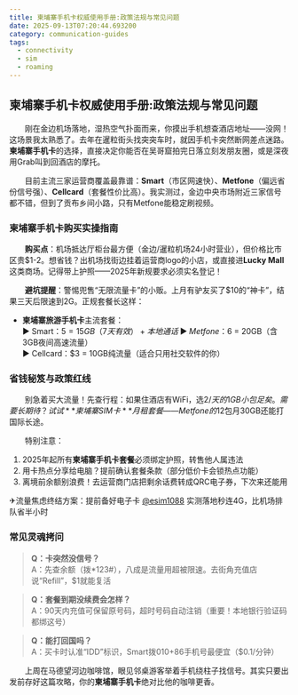 ```yaml
---
title: 柬埔寨手机卡权威使用手册:政策法规与常见问题
date: 2025-09-13T07:20:44.693200
category: communication-guides
tags:
  - connectivity
  - sim
  - roaming
---
```


## 柬埔寨手机卡权威使用手册:政策法规与常见问题  

　　刚在金边机场落地，湿热空气扑面而来，你摸出手机想查酒店地址——没网！这场景我太熟悉了。去年在暹粒街头找突突车时，就因手机卡突然断网差点迷路。**柬埔寨手机卡**的选择，直接决定你能否在吴哥窟拍完日落立刻发朋友圈，或是深夜用Grab叫到回酒店的摩托。  

　　目前主流三家运营商覆盖最靠谱：**Smart**（市区网速快）、**Metfone**（偏远省份信号强）、**Cellcard**（套餐性价比高）。我实测过，金边中央市场附近三家信号都不错，但到了贡布乡间小路，只有Metfone能稳定刷视频。  

### 柬埔寨手机卡购买实操指南  
　　**购买点**：机场抵达厅柜台最方便（金边/暹粒机场24小时营业），但价格比市区贵$1-2。想省钱？出机场找街边挂着运营商logo的小店，或直接进**Lucky Mall**这类商场。记得带上护照——2025年新规要求必须实名登记！  

　　**避坑提醒**：警惕兜售“无限流量卡”的小贩。上月有驴友买了$10的“神卡”，结果三天后限速到2G。正规套餐长这样：  
- **柬埔寨旅游手机卡**主流套餐：  
  ▶ Smart：$5 = 15GB（7天有效）+本地通话  
  ▶ Metfone：$6 = 20GB（含3GB夜间高速流量）  
  ▶ Cellcard：$3 = 10GB纯流量（适合只用社交软件的你）  

### 省钱秘笈与政策红线  
　　别急着买大流量！先查行程：如果住酒店有WiFi，选$2/天的1GB小包足矣。需要长期待？试试**柬埔寨SIM卡**月租套餐——Metfone的$12包月30GB还能打国际长途。  

　　特别注意：  
1. 2025年起所有**柬埔寨手机卡套餐**必须绑定护照，转售他人属违法  
2. 用卡热点分享给电脑？提前确认套餐条款（部分低价卡会锁热点功能）  
3. 离境前余额别浪费！去运营商门店把剩余话费转成QRC电子券，下次来还能用  

✈流量焦虑终结方案：提前备好电子卡 [@esim1088](https://t.me/s/esim1088) 实测落地秒连4G，比机场排队省半小时  

### 常见灵魂拷问  
> **Q：卡突然没信号？**  
A：先查余额（拨*123#），八成是流量用超被限速。去街角充值店说“Refill”，$1就能复活  

> **Q：套餐到期没续费会怎样？**  
A：90天内充值可保留原号码，超时号码自动注销（重要！本地银行验证码都绑这号）  

> **Q：能打回国吗？**  
A：买卡时认准“IDD”标识，Smart拨010+86手机号最便宜（$0.1/分钟）  

　　上周在马德望河边咖啡馆，眼见邻桌游客举着手机绕柱子找信号。其实只要出发前存好这篇攻略，你的**柬埔寨手机卡**绝对比他的咖啡更香。